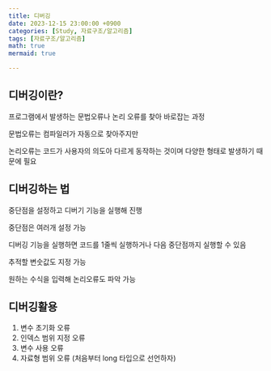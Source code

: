 ```yaml
---
title: 디버깅
date: 2023-12-15 23:00:00 +0900
categories: [Study, 자료구조/알고리즘]
tags: [자료구조/알고리즘]
math: true
mermaid: true

---
```

## **디버깅이란?**

프로그램에서 발생하는 문법오류나 논리 오류를 찾아 바로잡는 과정

문법오류는 컴파일러가 자동으로 찾아주지만

논리오류는 코드가 사용자의 의도아 다르게 동작하는 것이며 다양한 형태로 발생하기 때문에 필요

## **디버깅하는 법**

중단점을 설정하고 디버기 기능을 실행해 진행

중단점은 여러개 설정 가능

디버깅 기능을 실행하면 코드를 1줄씩 실행하거나 다음 중단점까지 실행할 수 있음

추적할 변숫값도 지정 가능

원하는 수식을 입력해 논리오류도 파악 가능

## **디버깅활용**

1. 변수 초기화 오류
2. 인덱스 범위 지정 오류 
3. 변수 사용 오류
4. 자료형 범위 오류 (처음부터 long 타입으로 선언하자)